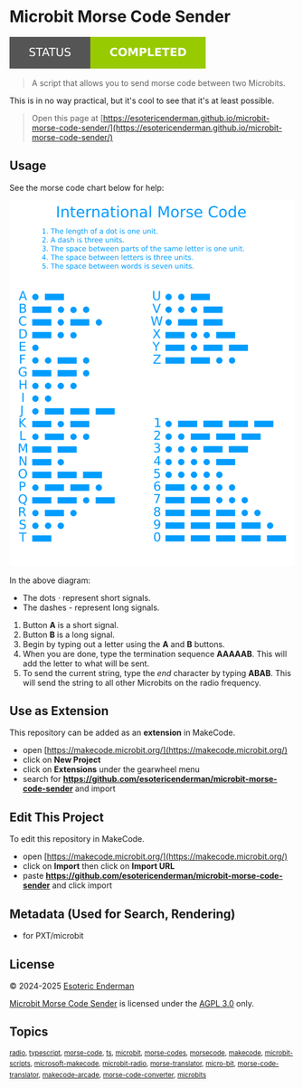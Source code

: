 # Microbit Morse Code Sender

[![Project Status: Completed](./assets/images/badges/status.svg)](./)

> A script that allows you to send morse code between two Microbits.

This is in no way practical, but it's cool to see that it's at least possible.

> Open this page at [https://esotericenderman.github.io/microbit-morse-code-sender/](https://esotericenderman.github.io/microbit-morse-code-sender/)

## Usage

See the morse code chart below for help:

![Morse code](./assets/images/morse-code.svg)

In the above diagram:
- The dots &centerdot; represent short signals.
- The dashes - represent long signals.

1. Button **A** is a short signal.
2. Button **B** is a long signal.
3. Begin by typing out a letter using the **A** and **B** buttons.
4. When you are done, type the termination sequence **AAAAAB**. This will add the letter to what will be sent.
5. To send the current string, type the *end* character by typing **ABAB**. This will send the string to all other Microbits on the radio frequency.

## Use as Extension

This repository can be added as an **extension** in MakeCode.

* open [https://makecode.microbit.org/](https://makecode.microbit.org/)
* click on **New Project**
* click on **Extensions** under the gearwheel menu
* search for **https://github.com/esotericenderman/microbit-morse-code-sender** and import

## Edit This Project

To edit this repository in MakeCode.

* open [https://makecode.microbit.org/](https://makecode.microbit.org/)
* click on **Import** then click on **Import URL**
* paste **https://github.com/esotericenderman/microbit-morse-code-sender** and click import

## Metadata (Used for Search, Rendering)

* for PXT/microbit
<script src="https://makecode.com/gh-pages-embed.js"></script><script>makeCodeRender("{{ site.makecode.home_url }}", "{{ site.github.owner_name }}/{{ site.github.repository_name }}");</script>

## License

&copy; 2024-2025 [Esoteric Enderman](https://enderman.dev)

[Microbit Morse Code Sender](/) is licensed under the [AGPL 3.0](./LICENSE) only.

## Topics

<sup>[radio](https://github.com/topics/radio), [typescript](https://github.com/topics/typescript), [morse-code](https://github.com/topics/morse-code), [ts](https://github.com/topics/ts), [microbit](https://github.com/topics/microbit), [morse-codes](https://github.com/topics/morse-codes), [morsecode](https://github.com/topics/morsecode), [makecode](https://github.com/topics/makecode), [microbit-scripts](https://github.com/topics/microbit-scripts), [microsoft-makecode](https://github.com/topics/microsoft-makecode), [microbit-radio](https://github.com/topics/microbit-radio), [morse-translator](https://github.com/topics/morse-translator), [micro-bit](https://github.com/topics/micro-bit), [morse-code-translator](https://github.com/topics/morse-code-translator), [makecode-arcade](https://github.com/topics/makecode-arcade), [morse-code-converter](https://github.com/topics/morse-code-converter), [microbits](https://github.com/topics/microbits)</sup>
